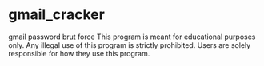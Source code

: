 # gmail_cracker
gmail password brut force This program is meant for educational purposes only. Any illegal use of this program is strictly prohibited. Users are solely responsible for how they use this program.
